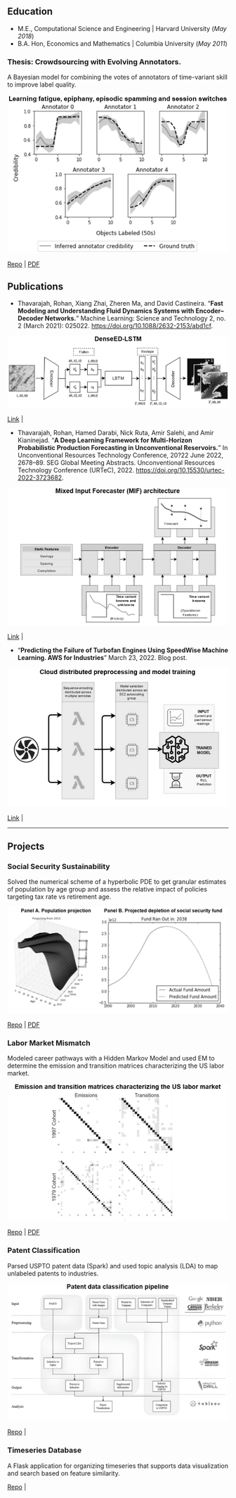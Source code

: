 ## Education

- M.E., Computational Science and Engineering | Harvard University (_May 2018_)	 			        		
- B.A. Hon, Economics and Mathematics         | Columbia University (_May 2011_)

### Thesis: Crowdsourcing with Evolving Annotators.

A Bayesian model for combining the votes of annotators of time-variant skill to improve label quality. 

![Thesis](/assets/img/thesis_noborder_grayscale2.png)

[Repo](https://github.com/rohanthavarajah/timevariant_annotators.git) | [PDF](assets/img/thesis.pdf)

## Publications

- Thavarajah, Rohan, Xiang Zhai, Zheren Ma, and David Castineira. “**Fast Modeling and Understanding Fluid Dynamics Systems with Encoder–Decoder Networks.**” Machine Learning: Science and Technology 2, no. 2 (March 2021): 025022. https://doi.org/10.1088/2632-2153/abd1cf.

![MLST](/assets/img/mlst_noborder_grayscale.png)

[Link](https://iopscience.iop.org/article/10.1088/2632-2153/abd1cf) |

- Thavarajah, Rohan, Hamed Darabi, Nick Ruta, Amir Salehi, and Amir Kianinejad. “**A Deep Learning Framework for Multi-Horizon Probabilistic Production Forecasting in Unconventional Reservoirs.**” In Unconventional Resources Technology Conference, 20?22 June 2022, 2678–89. SEG Global Meeting Abstracts. Unconventional Resources Technology Conference (URTeC), 2022. https://doi.org/10.15530/urtec-2022-3723682.

![MIF](/assets/img/mif_noborder_grayscale.png)

[Link](https://onepetro.org/URTECONF/proceedings-abstract/22URTC/3-22URTC/D031S055R001/489224) |

- “**Predicting the Failure of Turbofan Engines Using SpeedWise Machine Learning. AWS for Industries**” March 23, 2022. Blog post.

![Turbofan](/assets/img/turbofan_noborder_modified.png)

[Link](https://aws.amazon.com/blogs/industries/predicting-the-failure-of-turbofan-engines-using-speedwise-machine-learning/) |

---

## Projects

### Social Security Sustainability

Solved the numerical scheme of a hyperbolic PDE to get granular estimates of population by age group and assess the relative impact of policies targeting tax rate vs retirement age.

![AM205](/assets/img/am205_noborder_grayscale.png)

[Repo](https://github.com/rohanthavarajah/am205_social_security_sustainability.git) | [PDF](assets/img/am205.pdf)

### Labor Market Mismatch

Modeled career pathways with a Hidden Markov Model and used EM to determine the emission and transition matrices characterizing the US labor market.

![CS182 ](/assets/img/cs182_noborder_grayscale.png)

[Repo](https://github.com/rohanthavarajah/cs182_modeling_career_pathways.git) | [PDF](assets/img/cs182.pdf)

### Patent Classification

Parsed USPTO patent data (Spark) and used topic analysis (LDA) to map unlabeled patents to industries.

![CS109](/assets/img/cs109_noborder_grayscale_upscale.png)

[Repo](https://github.com/chrismosch/cs109patents.git) |

### Timeseries Database

A Flask application for organizing timeseries that supports data visualization and search based on feature similarity.

[Repo](https://github.com/gitrdone4/cs207project.git) |
